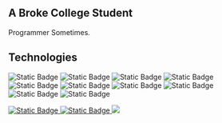 ## A Broke College Student 

Programmer Sometimes.

## Technologies
![Static Badge](https://img.shields.io/badge/Java-grey?style=for-the-badge&logo=java&logoColor=blue&logoSize=auto)
![Static Badge](https://img.shields.io/badge/Javafx-grey?style=for-the-badge&logo=java&logoColor=blue&logoSize=auto)
![Static Badge](https://img.shields.io/badge/Javascript-grey?style=for-the-badge&logo=javascript&logoSize=20px)
![Static Badge](https://img.shields.io/badge/HTML-grey?style=for-the-badge&logo=html5&logoSize=auto)
![Static Badge](https://img.shields.io/badge/CSS-grey?style=for-the-badge&logo=css3&logoColor=blue&logoSize=auto)
![Static Badge](https://img.shields.io/badge/React-grey?style=for-the-badge&logo=react&logoColor=blue&logoSize=auto)
![Static Badge](https://img.shields.io/badge/MySQL-grey?style=for-the-badge&logo=mysql&logoSize=auto)
![Static Badge](https://img.shields.io/badge/Postgres-grey?style=for-the-badge&logo=postgresql&logoSize=auto)
![Static Badge](https://img.shields.io/badge/Express-grey?style=for-the-badge&logo=express&logoColor=blue&logoSize=auto)
![Static Badge](https://img.shields.io/badge/node.js-grey?style=for-the-badge&logo=nodedotjs&logoSize=auto)


<div>
<a href="https://www.linkedin.com/in/khairongonzales/"><img alt="Static Badge" src="https://img.shields.io/badge/LinkedIn-grey?style=for-the-badge&logoSize=auto&color=white&link=https%3A%2F%2Fwww.linkedin.com%2Fin%2Fkhairongonzales%2F"> <a href="https://khairongonzales.github.io/Portfolio/"><img alt="Static Badge" src="https://img.shields.io/badge/Portfolio-grey?style=for-the-badge&logoSize=auto&color=white&link=https%3A%2F%2Fkhairongonzales.github.io%2FPortfolio%2F"> <a href="https://visitorbadge.io/status?path=https%3A%2F%2Fgithub.com%2FKhaironGonzales%2FKhaironGonzales"><img src="https://api.visitorbadge.io/api/visitors?path=https%3A%2F%2Fgithub.com%2FKhaironGonzales%2FKhaironGonzales&label=Visitors&labelColor=%23ffffff&countColor=%23555555" /></a>
</div>



